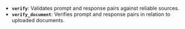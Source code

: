 - **`verify`**: Validates prompt and response pairs against reliable sources.
- **`verify_document`**: Verifies prompt and response pairs in relation to uploaded documents.
